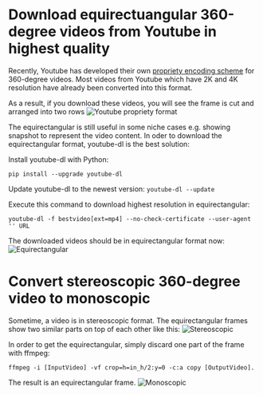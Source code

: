 # Download equirectuangular 360-degree videos from Youtube in highest quality

Recently, Youtube has developed their own [propriety encoding scheme](https://youtube-eng.googleblog.com/2017/03/improving-vr-videos.html) for 360-degree videos. Most videos from Youtube which have 2K and 4K resolution have already been converted into this format. 

As a result, if you download these videos, you will see the frame is cut and arranged into two rows
![Youtube propriety format](https://github.com/phananh1010/download-highres-youtubevid/blob/master/deerbox_0_01.png?raw=true)

The equirectangular is still useful in some niche cases e.g. showing snapshot to represent the video content. In oder to download the equirectangular format, youtube-dl is the best solution:

Install youtube-dl with Python:

`pip install --upgrade youtube-dl`

Update youtube-dl to the newest version:
`youtube-dl --update`

Execute this command to download highest resolution in equirectangular:

`youtube-dl -f bestvideo[ext=mp4] --no-check-certificate --user-agent '' URL`

The downloaded videos should be in equirectangular format now:
![Equirectangular](https://github.com/phananh1010/download-highres-youtubevid/blob/master/deer_0_01.jpg?raw=true)

<!--
That's being said, equirectangular is not the best format in many situations (notice the high distortion near the top and bottom of equirectangular format). 

More detail [here](https://github.com/ytdl-org/youtube-dl/issues/15267)
-->

# Convert stereoscopic 360-degree video to monoscopic
Sometime, a video is in stereoscopic format. The equirectangular frames show two similar parts on top of each other like this:
![Stereoscopic](https://github.com/phananh1010/download-highres-youtubevid/blob/master/moose_stereoscopic.jpg?raw=true)

In order to get the equirectangular, simply discard one part of the frame with ffmpeg: 
```
ffmpeg -i [InputVideo] -vf crop=h=in_h/2:y=0 -c:a copy [OutputVideo].
```
The result is an equirectangular frame.
![Monoscopic](https://github.com/phananh1010/download-highres-youtubevid/blob/master/moose_monoscopic.jpg?raw=true)
